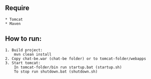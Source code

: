 ## Require
    * Tomcat
    * Maven

## How to run:
    1. Build project:
        mvn clean install
    2. Copy chat-be.war (chat-be folder) or to tomcat-folder/webapps
    3. Start tomcat: 
        In tomcat-folder/bin run startup.bat (startup.sh)
        To stop run shutdown.bat (shutdown.sh)
        